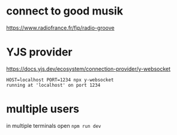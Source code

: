 # connect to good musik

https://www.radiofrance.fr/fip/radio-groove

# YJS provider
https://docs.yjs.dev/ecosystem/connection-provider/y-websocket

```
HOST=localhost PORT=1234 npx y-websocket
running at 'localhost' on port 1234

```

# multiple users
in multiple terminals open ```npm run dev```